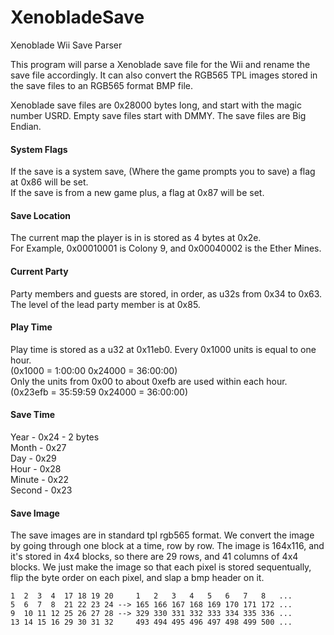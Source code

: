 # XenobladeSave
Xenoblade Wii Save Parser 

This program will parse a Xenoblade save file for the Wii and rename the save
file accordingly. It can also convert the RGB565 TPL images stored in the save files
to an RGB565 format BMP file.

Xenoblade save files are 0x28000 bytes long, and start with the magic number
USRD. Empty save files start with DMMY. The save files are Big Endian.

#### System Flags
If the save is a system save, (Where the game prompts you to save) a flag at
0x86 will be set.  
If the save is from a new game plus, a flag at 0x87 will be set.

#### Save Location
The current map the player is in is stored as 4 bytes at 0x2e.  
For Example, 0x00010001 is Colony 9, and 0x00040002 is the Ether Mines.



#### Current Party
Party members and guests are stored, in order, as u32s from 0x34 to 0x63.  
The level of the lead party member is at 0x85.

#### Play Time
Play time is stored as a u32 at 0x11eb0. Every 0x1000 units is equal to one
hour.  
(0x1000 = 1:00:00 0x24000 = 36:00:00)  
Only the units from 0x00 to about 0xefb are used within each hour.  
(0x23efb = 35:59:59 0x24000 = 36:00:00)

#### Save Time
Year - 0x24 - 2 bytes  
Month - 0x27  
Day - 0x29  
Hour - 0x28  
Minute - 0x22  
Second - 0x23  

#### Save Image
The save images are in standard tpl rgb565 format.
We convert the image by going through one block at a time, row
by row. The image is 164x116, and it's stored in 4x4 blocks, so there
are 29 rows, and 41 columns of 4x4 blocks. We just make the image so
that each pixel is stored sequentually, flip the byte order on each
pixel, and slap a bmp header on it.

    1  2  3  4  17 18 19 20     1   2   3   4   5   6   7   8   ...
    5  6  7  8  21 22 23 24 --> 165 166 167 168 169 170 171 172 ...
    9  10 11 12 25 26 27 28 --> 329 330 331 332 333 334 335 336 ...
    13 14 15 16 29 30 31 32     493 494 495 496 497 498 499 500 ...
